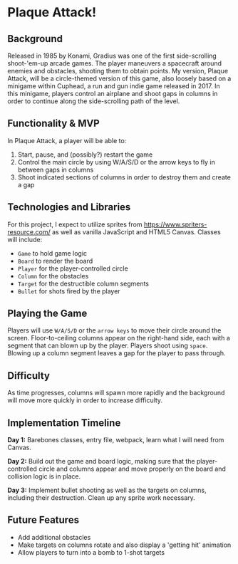 # Plaque Attack!
## Background
Released in 1985 by Konami, Gradius was one of the first side-scrolling shoot-'em-up arcade games. The player maneuvers a spacecraft around enemies and obstacles, shooting them to obtain points. My version, Plaque Attack, will be a circle-themed version of this game, also loosely based on a minigame within Cuphead, a run and gun indie game released in 2017. In this minigame, players control an airplane and shoot gaps in columns in order to continue along the side-scrolling path of the level.

## Functionality & MVP
In Plaque Attack, a player will be able to:
1. Start, pause, and (possibly?) restart the game
2. Control the main circle by using W/A/S/D or the arrow keys to fly in between gaps in columns
3. Shoot indicated sections of columns in order to destroy them and create a gap

## Technologies and Libraries
For this project, I expect to utilize sprites from https://www.spriters-resource.com/ as well as vanilla JavaScript and HTML5 Canvas. Classes will include:
* `Game` to hold game logic
* `Board` to render the board
* `Player` for the player-controlled circle
* `Column` for the obstacles
* `Target` for the destructible column segments
* `Bullet` for shots fired by the player

## Playing the Game
Players will use `W/A/S/D` or the `arrow keys` to move their circle around the screen. Floor-to-ceiling columns appear on the right-hand side, each with a segment that can blown up by the player. Players shoot using `space`. Blowing up a column segment leaves a gap for the player to pass through.

## Difficulty
As time progresses, columns will spawn more rapidly and the background will move more quickly in order to increase difficulty.


## Implementation Timeline
**Day 1:** Barebones classes, entry file, webpack, learn what I will need from Canvas.

**Day 2:** Build out the game and board logic, making sure that the player-controlled circle and columns appear and move properly on the board and collision logic is in place.

**Day 3:** Implement bullet shooting as well as the targets on columns, including their destruction. Clean up any sprite work necessary.

## Future Features
* Add additional obstacles
* Make targets on columns rotate and also display a 'getting hit' animation
* Allow players to turn into a bomb to 1-shot targets
